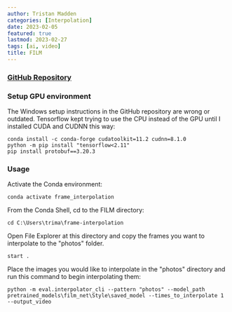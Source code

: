 ```yaml
---
author: Tristan Madden
categories: [Interpolation]
date: 2023-02-05
featured: true
lastmod: 2023-02-27
tags: [ai, video]
title: FILM
---
```


<h3><a href="https://github.com/google-research/frame-interpolation">GitHub Repository</a></h3>

<h3>Setup GPU environment</h3>
The Windows setup instructions in the GitHub repository are wrong or outdated. Tensorflow kept trying to use the CPU instead of the GPU until I installed CUDA and CUDNN this way:

```Shell
conda install -c conda-forge cudatoolkit=11.2 cudnn=8.1.0
python -m pip install "tensorflow<2.11"
pip install protobuf==3.20.3
```

<h3>Usage</h3>

Activate the Conda environment:

```Shell
conda activate frame_interpolation
```

From the Conda Shell, cd to the FILM directory:

```Shell
cd C:\Users\trima\frame-interpolation
```

Open File Explorer at this directory and copy the frames you want to interpolate to the "photos" folder.

```Shell
start .
```

Place the images you would like to interpolate in the "photos" directory and run this command to begin interpolating them:

```Shell
python -m eval.interpolator_cli --pattern "photos" --model_path pretrained_models\film_net\Style\saved_model --times_to_interpolate 1 --output_video
```